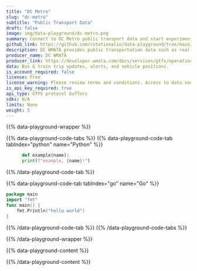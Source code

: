 ```yaml
---
title: "DC Metro"
slug: "dc-metro"
subtitle: "Public Transport Data" 
draft: false
image: img/data-playground/dc-metro.png
summary: Connect to DC Metro public transport data and start experimenting with scheduling models and apps.
github_link: https://github.com/rotationalio/data-playground/tree/main/wmata
description: DC WMATA provides public transportation data such as real-time bus and rail predictions. 
producer_name: DC WMATA
producer_link: https://developer.wmata.com/docs/services/gtfs/operations/bus-gtfs-static
data: Bus & train trip updates, alerts, and vehicle positions.
is_account_required: false
license: Free
license_warning: Please review terms and conditions. Access to data sources can change.
is_api_key_required: true
api_type: GTFS protocol buffers
sdks: N/A
limits: None
weight: 5
---
```

{{% data-playground-wrapper %}}

{{% data-playground-code-tabs %}}
{{% data-playground-code-tab tabIndex="python" name="Python"  %}}

```python
      def example(name):
      print(f"example, {name}!")
```

{{% /data-playground-code-tab %}}

{{% data-playground-code-tab tabIndex="go" name="Go"  %}}

```go {linenos=table,hl_lines=[1,"3-4"]}
package main
import "fmt"
func main() {
    fmt.Println("hello world")
}
```

{{% /data-playground-code-tab %}}
{{% /data-playground-code-tabs %}}

{{% /data-playground-wrapper %}}

{{% data-playground-content %}}

<!-- Add content for data playground here, including a table for data products if available -->

{{% /data-playground-content %}}
